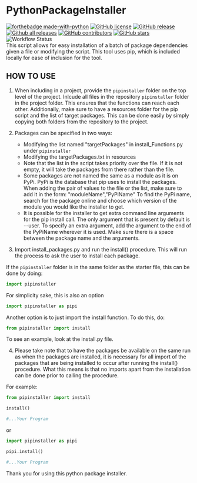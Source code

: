 # PythonPackageInstaller
[![forthebadge made-with-python](http://ForTheBadge.com/images/badges/made-with-python.svg)](https://www.python.org/)
[![GitHub license](https://img.shields.io/github/license/kertox662/PythonPackageInstaller.svg)](https://github.com/kertox662/PythonPackageInstaller/blob/master/LICENSE)
[![GitHub release](https://img.shields.io/github/release/kertox662/PythonPackageInstaller.svg)](https://GitHub.com/kertox662/PythonPackageInstaller/releases/)
[![Github all releases](https://img.shields.io/github/downloads/kertox662/PythonPackageInstaller/total.svg)](https://GitHub.com/kertox662/PythonPackageInstaller/releases/)
[![GitHub contributors](https://img.shields.io/github/contributors/kertox662/PythonPackageInstaller.svg)](https://GitHub.com/kertox662/PythonPackageInstaller/graphs/contributors/)
[![GitHub stars](https://img.shields.io/github/stars/kertox662/PythonPackageInstaller.svg?style=social&label=Star&maxAge=2592000)](https://GitHub.com/kertox662/PythonPackageInstaller/stargazers/)
![Workflow Status](https://github.com/kertox662/PythonPackageInstaller/workflows/Test-Package/badge.svg)
<br/>
This script allows for easy installation of a batch of package dependencies
given a file or modifying the script. This tool uses pip, which is included
locally for ease of inclusion for the tool.

## HOW TO USE ##
1. When including in a project, provide the `pipinstaller` folder on the top level of the
project. Inlcude all files in the repository `pipinstaller` folder in the project folder.
This ensures that the functions can reach each other. Additionally, make sure 
to have a resources folder for the pip script and the list of target packages.
This can be done easily by simply copying both folders from the repository to 
the project.

2. Packages can be specified in two ways:
    - Modifying the list named "targetPackages" in install_Functions.py under `pipinstaller`
    - Modifying the targetPackages.txt in resources
    - Note that the list in the script takes priority over the file. If it is not
    empty, it will take the packages from there rather than the file.
    - Some packages are not named the same as a module as it is on PyPi. PyPi is 
    the database that pip uses to install the packages. When adding the pair of
    values to the file or the list, make sure to add it in the form:
    "moduleName","PyPiName"
    To find the PyPi name, search for the package online and choose which version
    of the module you would like the installer to get.
    - It is possible for the installer to get extra command line arguments for the
    pip install call. The only argument that is present by default is --user. To
    specify an extra argument, add the argument to the end of the PyPiName wherever
    it is used. Make sure there is a space between the package name and the arguments.

3. Import install_packages.py and run the install() procedure. This will run the
process to ask the user to install each package. 

If the `pipinstaller` folder is in the same folder as the starter file, this can be done by doing:
```python
import pipinstaller
```
For simplicity sake, this is also an option
```python
import pipinstaller as pipi
```

Another option is to just import the install function. To do this, do:
```python
from pipinstaller import install
```
To see an example, look at the install.py file.

4. Please take note that to have the packages be available on the same run as when
the packages are installed, it is necessary for all import of the packages that are
being installed to occur after running the install() procedure. What this means is
that no imports apart from the installation can be done prior to calling the procedure.

For example:
```python
from pipinstaller import install  

install()

#...Your Program
```
or
```python
import pipinstaller as pipi

pipi.install()

#...Your Program
```

Thank you for using this python package installer.
